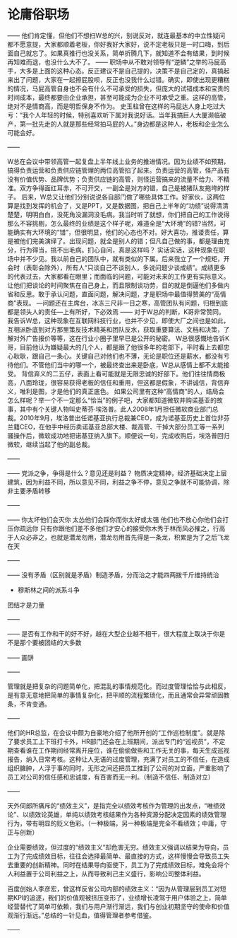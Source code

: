 # 论庸俗职场

——
他们肯定懂，但他们不想扫W总的兴，别说反对，就连最基本的中立性疑问都不愿意提，大家都顺着老板，你好我好大家好，说不定老板只是一时口嗨，到后面自己就忘了。如果真推行也没关系，简单折腾几下，就知道不会有结果，到时候再知难而退，也没什么大不了。
——
职场中从不敢对领导有“逆鳞”之举的马屁高手，大多是上面的这种心态。反正建议不是自己提的，决策不是自己定的，真搞起来出了问题，大家在一起擦屁股呗，反正也没我什么过错。确实，即使出现更糟糕的情况，马屁高管自身也不会有什么不可承受的损失，但庞大的试错成本和宝贵的时间成本，最终都要由企业承担，甚至可能成为企业不可承受之重。这样的高管，绝对不是情商高，而是明哲保身不作为。
史玉柱曾在这样的马屁达人身上吃过大亏：“我个人年轻的时候，特别喜欢听下属对我说好话。当年我搞巨人大厦濒临破产，第一批先走的人就是那些经常拍马屁的人。”身边都是这种人，老板和企业怎么可能会好。

——

W总在会议中带领高管一起复盘上半年线上业务的推进情况。因为业绩不如预期，搞得负责运营和负责供应链管理的两位高管掐了起来。负责运营的高管，怪产品有没有价值优势、品牌优势；负责供应链的高管，则怪运营搞来的流量不给力、不精准。双方争得面红耳赤，不可开交，一副全是对方的错，自己是被猪队友拖垮的样子。
后来，W总又让他们分别说说各自部门做了哪些具体工作。好家伙，这两位算是找到发挥的机会了，又是PPT，又是数据图，把自己上半年的“功绩”说得清清楚楚，明明白白，没死角没漏洞没毛病。我当时听了就想，你们把自己的工作说得那么不容挑剔，怎么最终的业绩是这个样子呢，难道全是“大环境”的错?当然，可能确实有大环境的“错”，但很明显，他们的心态也不对。好大喜功，推诿责任，算是被他们完美演绎了。出现问题，就全是别人的错；但凡自己做的事，都是理由充分，行为得当，挑不出毛病。扪心自问，真是这样吗？
实话实话，这种现象在职场中并不少见。我以前自己的团队中，就有类似的下属。后来我立了一个规矩，开会时（表彰会除外），所有人“只谈自己不谈别人，多说问题少谈成绩”。成绩更多的代表过去，大家都看在眼里；而面临的问题，可能对未来的工作更有实际意义。让他们把谈论的时间聚焦在自己身上，而且限制谈功劳，目的就是倒逼他们多做内省和反思。敢于承认问题，直面问题，解决问题，才是职场中最值得赞美的“高情商”表现。
—问题还在主席台，冰冻三尺非一日之寒，高管团队有问题，归根到底都是领头人的责任—上有所好，下必效焉
——
对于W总的判断，K哥非常赞同。我告诉W总，这种现象在互联网科技行业，也并不少见，即使大厂之间也是如此，互相派卧底到对方那里策反技术精英和团队反水，获取重要算法、文档和决策，了解对外广告报价等等，这在行业小圈子里早已是公开的秘密。
W总很感慨地告诉K哥，目前他认为嫌疑最大的几个人，都是跟了他很多年的老部下，平时看上去都忠心耿耿，跟自己一条心。关键自己对他们也不薄，无论是职位还是薪水，都没有亏待他们。不管他们当中的哪一个，被最终查出来是卧底，W总从感情上都不太能接受。
背信弃义的二五仔，表面上看可能就是无限忠诚的好部下。他们往往情商极高，八面玲珑，很容易获得老板的信任和重用，但这都是假象，不讲诚信，背信弃义，唯利是图，才是他们的真正底色。
如果公司里有这种“高情商”的人，结局会怎么样呢？举一个不一定那么“恰当”的例子吧，大家都知道微软并购诺基亚的故事，其中有个关键人物叫史蒂芬·埃洛普。此人2008年1月担任微软商业部门总裁。2010年9月，埃洛普出任诺基亚执行总裁兼CEO，成为诺基亚历史上首位非芬兰籍CEO，在他手中经历卖诺基亚总部大楼、裁高管、干掉大部分员工等一系列骚操作后，微软成功地把诺基亚纳入旗下。顺便说一句，完成收购后，埃洛普回归微软，继续当起了他的副总裁。

——

——
党派之争，争得是什么？意见还是利益？
物质决定精神，经济基础决定上层建筑，因为利益不同，所以意见不同，利益之争不停，意见之争就不可能协调，除非主要矛盾转移

——

——
你太坏他们会灭你 太怂他们会踩你而你太好或太强 他们也不放心你他们会打压你疏远你 只有你跟他们差不多他们才安心的接受你木秀于林而风必摧之，行高于人众必非之，也就是潜龙勿用，潜龙勿用首先得是一条龙，积累是为了之后飞龙在天

——

——
没有矛盾（区别就是矛盾）制造矛盾，分而治之才能四两拨千斤维持统治

- 穆斯林之间的派系斗争

团结才是力量

——

——
是否有工作和干的好不好，越在大型企业越不相干，很大程度上取决于你是不是那个要被团结的大多数

——
画饼

——

管理就是把复杂的问题简单化，把混乱的事情规范化。而过度管理恰恰与此相反，是有意无意地把简单的事情复杂化，把平顺的流程繁琐化，而且通常会异常顽固教条，不肯变通。

——

他们的HR总监，在会议中颇为自豪地介绍了他所开创的“工作巡检制度”。就是除了要求员工上下班打卡外，HR部门还会在上班期间，派出专门的“巡视员”，不定期查看谁在工作期间经常离开座位，谁在偷偷做些和工作无关的事，每天生成巡视报告，纳入日常考核。这种让人无语的过度管理，充满了对员工的不信任，在造成组织臃肿，人浮于事的同时，无形之间还把员工推到了公司的对立面，严重影响了员工对公司的信任感和忠诚度，有百害而无一利。（制造不信任、制造对立）

——

天外伺郎所痛斥的“绩效主义”，是指完全以绩效考核作为管理的出发点，“唯绩效论”、以绩效论英雄，单纯以绩效考核结果作为各种资源分配决定因素的绩效管理行为，带有明显的贬义色彩。（一种极端，另一种极端是完全不看绩效；中庸，守正与创新）

企业需要绩效，但过度的“绩效主义”却危害无穷。绩效主义强调以结果为导向，员工为了完成绩效目标，往往会选择最简单、最直接的方式，这样慢慢会导致员工失去重要的创新精神。同时在结果导向驱使下，员工为了完成绩效目标，难免会将个人利益置于公司利益之上，从而导致利己主义盛行，影响公司整体利益。

百度创始人李彦宏，曾这样反省公司内部的绩效主义：“因为从管理层到员工对短期KPI的追逐，我们的价值观被挤压变形了，业绩增长凌驾于用户体验之上，简单经营替代了简单可依赖，我们与用户渐行渐远，我们与创业初期坚守的使命和价值观渐行渐远。”总结的一针见血，值得管理者参考借鉴。

——

